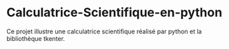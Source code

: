 # Calculatrice-Scientifique-en-python
Ce projet illustre une calculatrice scientifique réalisé par python et la bibliothèque tkenter.
